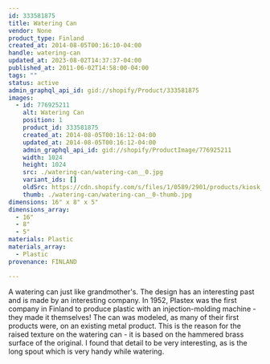 ```yaml
---
id: 333581875
title: Watering Can
vendor: None
product_type: Finland
created_at: 2014-08-05T00:16:10-04:00
handle: watering-can
updated_at: 2023-08-02T14:37:37-04:00
published_at: 2011-06-02T14:58:00-04:00
tags: ""
status: active
admin_graphql_api_id: gid://shopify/Product/333581875
images:
  - id: 776925211
    alt: Watering Can
    position: 1
    product_id: 333581875
    created_at: 2014-08-05T00:16:12-04:00
    updated_at: 2014-08-05T00:16:12-04:00
    admin_graphql_api_id: gid://shopify/ProductImage/776925211
    width: 1024
    height: 1024
    src: ./watering-can/watering-can__0.jpg
    variant_ids: []
    oldSrc: https://cdn.shopify.com/s/files/1/0589/2901/products/kiosk_fi_WATERINGCAN.jpeg?v=1407212172
    thumb: ./watering-can/watering-can__0-thumb.jpg
dimensions: 16" x 8" x 5"
dimensions_array:
  - 16"
  - 8"
  - 5"
materials: Plastic
materials_array:
  - Plastic
provenance: FINLAND

---
```


A watering can just like grandmother's. The design has an interesting past and is made by an interesting company. In 1952, Plastex was the first company in Finland to produce plastic with an injection-molding machine - they made it themselves! The can was modeled, as many of their first products were, on an existing metal product. This is the reason for the raised texture on the watering can - it is based on the hammered brass surface of the original. I found that detail to be very interesting, as is the long spout which is very handy while watering.